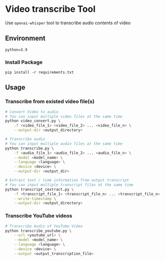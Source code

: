 # Video transcribe Tool
Use `openai-whisper` tool to transcribe audio contents of video
## Environment
`python=3.9`
### Install Package
`pip install -r requirements.txt`

## Usage

### Transcribe from existed video file(s)
```bash
# Convert Video to audio
# You can input multiple video files at the same time
python video_convert.py \
    -f <video_file_1> <video_file_2> ... <video_file_n> \
    --output-dir <output_directory>

# Transcribe audio
# You can input multiple audio files at the same time
python transcribe.py \
    -f <audio_file_1> <audio_file_2> ... <audio_file_n> \
    --model <model_name> \
    --language <language> \
    --device <device> \
    --output-dir <output_dir>

# Extract text / time information from output transcript
# You can input multiple transcript files at the same time
python transcript_cextract.py \
    -f <transcript_file_1> <transcript_file_n> ... <transcript_file_n> \
    --write-timestamp \
    --output-dir <output_directory>
```

### Transcribe YouTube videos
```bash
# Transcribe Audio of YouTube Video
python transcribe_youtube.py \
    --url <youtube_url> \
    --model <model_name> \
    --language <language> \
    --device <device> \
    --output <output_transcription_file>
```

